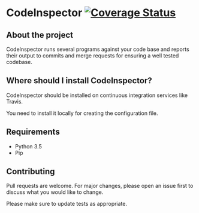 # CodeInspector [![Coverage Status](https://coveralls.io/repos/github/YannickFricke/CodeInspector/badge.svg?branch=develop)](https://coveralls.io/github/YannickFricke/CodeInspector?branch=develop)

## About the project
CodeInspector runs several programs against your code base and reports their output to commits and merge requests for ensuring a well tested codebase.

## Where should I install CodeInspector?
CodeInspector should be installed on continuous integration services like Travis.

You need to install it locally for creating the configuration file.

## Requirements
* Python 3.5
* Pip

## Contributing
Pull requests are welcome. For major changes, please open an issue first to discuss what you would like to change.

Please make sure to update tests as appropriate.
